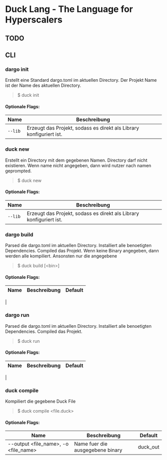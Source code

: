 # Duck Lang - The Language for Hyperscalers

## TODO
## CLI

### dargo init

Erstellt eine Standard dargo.toml im aktuellen Directory.
Der Projekt Name ist der Name des aktuellen Directory.

> $ duck init

#### Optionale Flags:
| Name | Beschreibung |
-------- | --------
| `--lib` | Erzeugt das Projekt, sodass es direkt als Library konfiguriert ist. |

### duck new

Erstellt ein Directory mit dem gegebenen Namen.
Directory darf nicht existieren.
Wenn name nicht angegeben, dann wird nutzer nach namen geprompted.

> $ duck new <name>

#### Optionale Flags:
| Name | Beschreibung |
-------- | --------
| `--lib` | Erzeugt das Projekt, sodass es direkt als Library konfiguriert ist. |

### dargo build

Parsed die dargo.toml im aktuellen Directory.
Installiert alle benoetigten Dependencies.
Compiled das Projekt.
Wenn keine Binary angegeben, dann werden alle kompiliert.
Ansonsten nur die angegebene

> $ duck build [\<bin\>]

#### Optionale Flags:
| Name | Beschreibung | Default |
-------- | -------- | -------
|

### dargo run

Parsed die dargo.toml im aktuellen Directory.
Installiert alle benoetigten Dependencies.
Compiled das Projekt.

> $ duck run <bin>

#### Optionale Flags:
| Name | Beschreibung | Default |
-------- | -------- | -------
|

### duck compile
Kompiliert die gegebene Duck File

> $ duck compile <file.duck>

#### Optionale Flags:
| Name | Beschreibung | Default
-------- | -------- | ------
|--output <file_name>, -o <file_name>| Name fuer die ausgegebene binary | duck_out|
